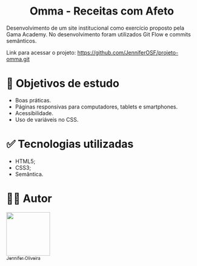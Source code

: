 <h1 align="center"> Omma - Receitas com Afeto </h1>


Desenvolvimento de um site institucional como exercício proposto pela Gama Academy. No desenvolvimento foram utilizados Git Flow e commits semânticos.

Link para acessar o projeto: https://github.com/JenniferOSF/projeto-omma.git


# 📁 Objetivos de estudo
- Boas práticas.
- Páginas responsivas para computadores, tablets e smartphones.
- Acessibilidade.
- Uso de variáveis no CSS.


# ✅ Tecnologias utilizadas

- HTML5;
- CSS3;
- Semântica.

# 🧑‍💻 Autor

[<img src="https://avatars.githubusercontent.com/jenniferosf" width=115><br><sub>Jennifer Oliveira</sub>](https://github.com/JenniferOSF) 